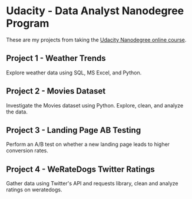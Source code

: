 # Udacity - Data Analyst Nanodegree Program
These are my projects from taking the <a href="https://www.udacity.com/course/data-analyst-nanodegree--nd002">
Udacity Nanodegree online course</a>.

## Project 1 - Weather Trends
Explore weather data using SQL, MS Excel, and Python.

## Project 2 - Movies Dataset
Investigate the Movies dataset using Python. Explore, clean, and analyze the data.

## Project 3 - Landing Page AB Testing
Perform an A/B test on whether a new landing page leads to higher conversion rates.

## Project 4 - WeRateDogs Twitter Ratings
Gather data using Twitter's API and requests library, clean and analyze ratings on weratedogs.
